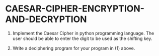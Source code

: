 # CAESAR-CIPHER-ENCRYPTION-AND-DECRYPTION
1. Implement the Caesar Cipher in python programming language. The user should be able to enter the digit to be used as the shifting key.

2. Write a deciphering program for your program in (1) above.

